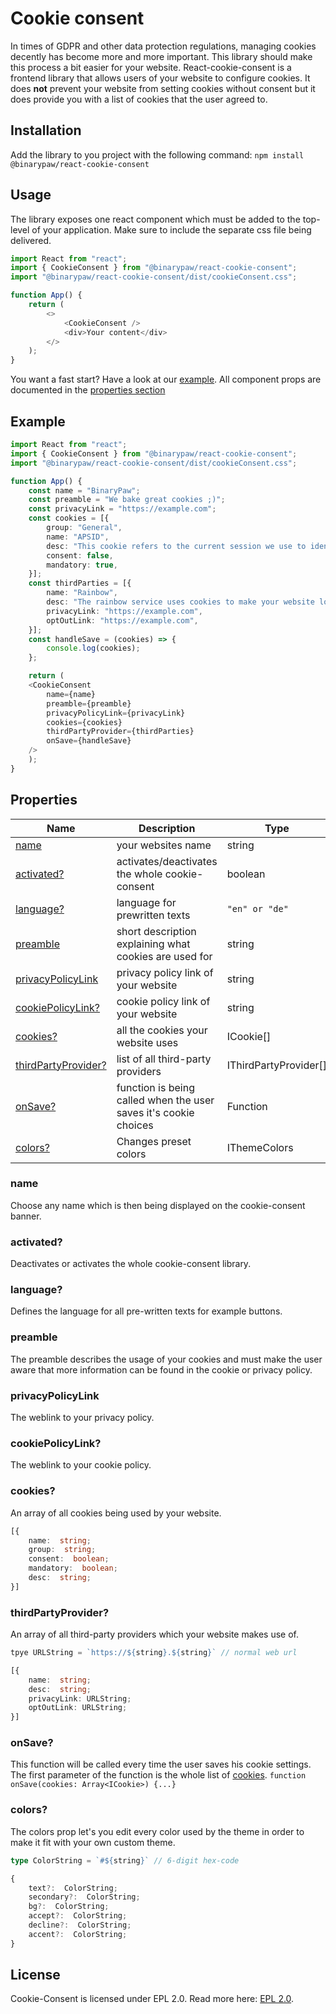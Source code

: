# Cookie consent

In times of GDPR and other data protection regulations, managing cookies decently has become more and more important. This library should make this process a bit easier for your website.
React-cookie-consent is a frontend library that allows users of your website to configure cookies. It does **not** prevent your website from setting cookies without consent but it does provide you with a list of cookies that the user agreed to.

## Installation

Add the library to you project with the following command:
```npm install @binarypaw/react-cookie-consent```

## Usage

The library exposes one react component which must be added to the top-level of your application. Make sure to include the separate css file being delivered.

```typescript
import React from "react";
import { CookieConsent } from "@binarypaw/react-cookie-consent";
import "@binarypaw/react-cookie-consent/dist/cookieConsent.css";

function App() {
	return (
		<>
			<CookieConsent />
			<div>Your content</div>
		</>
	);
}
```

You want a fast start? Have a look at our [example](#example).
All component props are documented in the [properties section](#properties)

## Example

```typescript
import React from "react";
import { CookieConsent } from "@binarypaw/react-cookie-consent";
import "@binarypaw/react-cookie-consent/dist/cookieConsent.css";

function App() {
	const name = "BinaryPaw";
	const preamble = "We bake great cookies ;)";
	const privacyLink = "https://example.com";
	const cookies = [{
		group: "General",
		name: "APSID",
		desc: "This cookie refers to the current session we use to identify your machine.",
		consent: false,
		mandatory: true,
	}];
	const thirdParties = [{
		name: "Rainbow",
		desc: "The rainbow service uses cookies to make your website look like a rainbow",
		privacyLink: "https://example.com",
		optOutLink: "https://example.com",
	}];
	const handleSave = (cookies) => {
		console.log(cookies);
	};

	return (
	<CookieConsent
		name={name}
		preamble={preamble}
		privacyPolicyLink={privacyLink}
		cookies={cookies}
		thirdPartyProvider={thirdParties}
		onSave={handleSave}
	/>
	);
}
```

## Properties

| Name                                       | Description                                                      | Type                  | Default |
| ------------------------------------------ | ---------------------------------------------------------------- | --------------------- | ------- |
| [name](#name)                              | your websites name                                               | string                | n/a     |
| [activated?](#activated)                   | activates/deactivates the whole cookie-consent                   | boolean               | true    |
| [language?](#language)                     | language for prewritten texts                                    | `"en" or "de"`        | "en"    |
| [preamble](#preamble)                      | short description explaining what cookies are used for           | string                | n/a     |
| [privacyPolicyLink](#privacypolicylink)    | privacy policy link of your website                              | string                | n/a     |
| [cookiePolicyLink?](#cookiepolicylink)     | cookie policy link of your website                               | string                | n/a     |
| [cookies?](#cookies)                       | all the cookies your website uses                                | ICookie[]             | []      |
| [thirdPartyProvider?](#thirdpartyprovider) | list of all third-party providers                                | IThirdPartyProvider[] | []      |
| [onSave?](#onSave)                         | function is being called when the user saves it's cookie choices | Function              | n/a     |
| [colors?](#colors)                         | Changes preset colors                                            | IThemeColors          | n/a     |

### name

Choose any name which is then being displayed on the cookie-consent banner.

### activated?

Deactivates or activates the whole cookie-consent library.

### language?

Defines the language for all pre-written texts for example buttons.

### preamble

The preamble describes the usage of your cookies and must make the user aware that more information can be found in the cookie or privacy policy.

### privacyPolicyLink

The weblink to your privacy policy.

### cookiePolicyLink?

The weblink to your cookie policy.

### cookies?

An array of all cookies being used by your website.

```typescript
[{
	name:  string;
	group:  string;
	consent:  boolean;
	mandatory:  boolean;
	desc:  string;
}]
```

### thirdPartyProvider?

An array of all third-party providers which your website makes use of.

```typescript
tpye URLString = `https://${string}.${string}` // normal web url

[{
	name:  string;
	desc:  string;
	privacyLink: URLString;
	optOutLink: URLString;
}]
```

### onSave?

This function will be called every time the user saves his cookie settings. The first parameter of the function is the whole list of [cookies](#cookies). `function onSave(cookies: Array<ICookie>) {...}`

### colors?

The colors prop let's you edit every color used by the theme in order to make it fit with your own custom theme.

```typescript
type ColorString = `#${string}` // 6-digit hex-code

{
	text?:  ColorString;
	secondary?:  ColorString;
	bg?:  ColorString;
	accept?:  ColorString;
	decline?:  ColorString;
	accent?:  ColorString;
}
```

## License

Cookie-Consent is licensed under EPL 2.0.
Read more here: [EPL 2.0](https://github.com/BinaryPaw/cookie-consent/blob/master/LICENSE).
